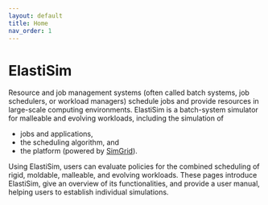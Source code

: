 ```yaml
---
layout: default
title: Home
nav_order: 1
---
```


# ElastiSim

Resource and job management systems (often called batch systems, job schedulers, or workload managers) schedule jobs and provide resources in large-scale computing environments. ElastiSim is a batch-system simulator for malleable and evolving workloads, including the simulation of
- jobs and applications,
- the scheduling algorithm, and
- the platform (powered by [SimGrid](https://simgrid.org/)).

Using ElastiSim, users can evaluate policies for the combined scheduling of rigid, moldable, malleable, and evolving workloads. These pages introduce ElastiSim, give an overview of its functionalities, and provide a user manual, helping users to establish individual simulations.
